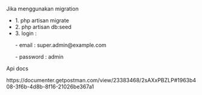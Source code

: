 <p>Jika menggunakan migration</p>
<ul>
    <li>1. php artisan migrate</li>
    <li>2. php artisan db:seed</li>
    <li>3. login :
    <p>- email : super.admin@example.com</p>
    <p>- password : admin</li></p>
</ul>
<p>Api docs</p>
<p>https://documenter.getpostman.com/view/23383468/2sAXxPBZLP#1963b408-3f6b-4d8b-8f16-21026be367a1</p>
